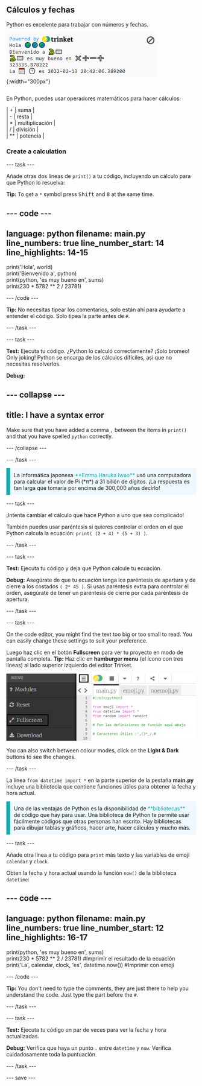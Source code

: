 ## Cálculos y fechas

<div style="display: flex; flex-wrap: wrap">
<div style="flex-basis: 200px; flex-grow: 1; margin-right: 15px;">
Python es excelente para trabajar con números y fechas.
</div>
<div>

![El área de salida con cinco líneas impresas mostrando las nuevas salidas de cálculo y fecha actual.](images/sums_dates.png){:width="300px"} 

</div>
</div>

En Python, puedes usar operadores matemáticos para hacer cálculos:

| + | suma |   
| - | resta |   
| * | multiplicación |   
| / | división |   
| ** | potencia |

### Create a calculation

--- task ---

Añade otras dos líneas de `print()` a tu código, incluyendo un cálculo para que Python lo resuelva:

**Tip:** To get a `*` symbol press <kbd>Shift</kbd> and <kbd>8</kbd> at the same time.

--- code ---
---
language: python filename: main.py line_numbers: true line_number_start: 14
line_highlights: 14-15
---

print('Hola', world)   
print('Bienvenido a', python)   
print(python, 'es muy bueno en', sums)   
print(230 * 5782 ** 2 / 23781)

--- /code ---

**Tip:** No necesitas tipear los comentarios, solo están ahí para ayudarte a entender el código. Solo tipea la parte antes de `#`.

--- /task ---

--- task ---

**Test:** Ejecuta tu código. ¿Python lo calculó correctamente? ¡Solo bromeo! Only joking! Python se encarga de los cálculos difíciles, así que no necesitas resolverlos.

**Debug:**

--- collapse ---
---
title: I have a syntax error
---

Make sure that you have added a comma `,` between the items in `print()` and that you have spelled `python` correctly.

--- /collapse ---

--- /task ---

<p style="border-left: solid; border-width:10px; border-color: #0faeb0; background-color: aliceblue; padding: 10px;">
La informática japonesa <span style="color: #0faeb0">**Emma Haruka Iwao**</span> usó una computadora para calcular el valor de Pi (*π*) a 31 billón de dígitos. ¡La respuesta es tan larga que tomaría por encima de 300,000 años decirlo! 
</p>

--- task ---

¡Intenta cambiar el cálculo que hace Python a uno que sea complicado!

También puedes usar paréntesis si quieres controlar el orden en el que Python calcula la ecuación: `print( (2 + 4) * (5 + 3) )`.

--- /task ---

--- task ---

**Test:** Ejecuta tu código y deja que Python calcule tu ecuación.

**Debug:** Asegúrate de que tu ecuación tenga los paréntesis de apertura y de cierre a los costados `( 2* 45 )`. Si usas paréntesis extra para controlar el orden, asegúrate de tener un paréntesis de cierre por cada paréntesis de apertura.

--- /task ---

--- task ---

On the code editor, you might find the text too big or too small to read. You can easily change these settings to suit your preference.

Luego haz clic en el botón **Fullscreen** para ver tu proyecto en modo de pantalla completa. **Tip:** Haz clic en **hamburger menu** (el ícono con tres líneas) al lado superior izquierdo del editor Trinket.

![The code editor with the settings menu expanded, to show the Colour Mode and Text Size options.](images/full_screen.png)

You can also switch between colour modes, click on the **Light & Dark** buttons to see the changes.

--- /task ---

La línea `from datetime import *` en la parte superior de la pestaña **main.py** incluye una bibliotecla que contiene funciones útiles para obtener la fecha y hora actual.

<p style="border-left: solid; border-width:10px; border-color: #0faeb0; background-color: aliceblue; padding: 10px;">
Una de las ventajas de Python es la disponibilidad de <span style="color: #0faeb0">**bibliotecas**</span> de código que hay para usar. Una biblioteca de Python te permite usar fácilmente códigos que otras personas han escrito. Hay bibliotecas para dibujar tablas y gráficos, hacer arte, hacer cálculos y mucho más.
</p>

--- task ---

Añade otra línea a tu código para `print` más texto y las variables de emoji `calendar` y `clock`.

Obten la fecha y hora actual usando la función `now()` de la biblioteca `datetime`:

--- code ---
---
language: python filename: main.py line_numbers: true line_number_start: 12
line_highlights: 16-17
---

print(python, 'es muy bueno en', sums)    
print(230 * 5782 ** 2 / 23781) #Imprimir el resultado de la ecuación     
print('La', calendar, clock, 'es', datetime.now()) #Imprimir con emoji

--- /code ---

**Tip:** You don't need to type the comments, they are just there to help you understand the code. Just type the part before the `#`.

--- /task ---

--- task ---

**Test:** Ejecuta tu código un par de veces para ver la fecha y hora actualizadas.

**Debug:** Verifica que haya un punto `.` entre `datetime` y `now`. Verifica cuidadosamente toda la puntuación.

--- /task ---

--- save ---
